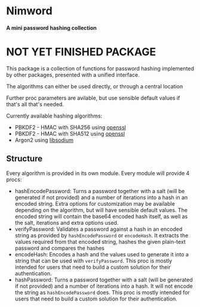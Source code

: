 # Nimword
#### A mini password hashing collection

<h1> NOT YET FINISHED PACKAGE </h1>

This package is a collection of functions for password hashing implemented by other packages, presented with a unified interface.

The algorithms can either be used directly, or through a central location

Further proc parameters are avilable, but use sensible default values if that's all that's needed.

Currently available hashing algorithms:
- PBKDF2 - HMAC with SHA256 using [openssl](https://nim-lang.org/docs/openssl.html)
- PBKDF2 - HMAC with SHA512 using [openssl](https://nim-lang.org/docs/openssl.html)
- Argon2 using [libsodium](https://github.com/FedericoCeratto/nim-libsodium)


## Structure
Every algorithm is provided in its own module.
Every module will provide 4 procs:
- hashEncodePassword:
  Turns a password together with a salt (will be generated if not provided) and a number of iterations into a hash in an encoded string. Extra options for customization may be available depending on the algorithm, but will have sensible default values.
  The encoded string will contain the base64 encoded hash itself, as well as the salt, iterations and extra options used.
- verifyPassword:
  Validates a password against a hash in an encoded string as provided by `hashEncodePassword` or `encodeHash`.
  It extracts the values required from that encoded string, hashes the given plain-text password and compares the hashes
- encodeHash:
  Encodes a hash and the values used to generate it into a string that can be used with `verifyPassword`.
  This proc is mostly intended for users that need to build a custom solution for their authentication.
- hashPassword:
  Turns a password together with a salt (will be generated if not provided) and a number of iterations into a hash.
  It will not encode the string as `hashEncodePassword` does.
  This proc is mostly intended for users that need to build a custom solution for their authentication.

